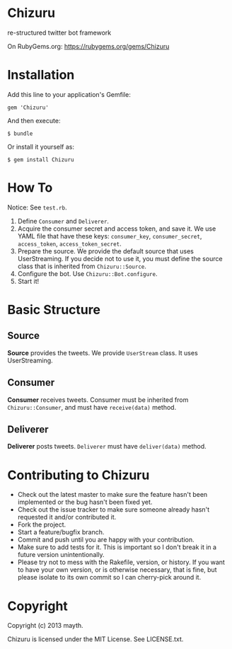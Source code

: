 Chizuru
=======
re-structured twitter bot framework

On RubyGems.org: https://rubygems.org/gems/Chizuru

Installation
============

Add this line to your application's Gemfile:

    gem 'Chizuru'

And then execute:

    $ bundle

Or install it yourself as:

    $ gem install Chizuru

How To
======
Notice: See `test.rb`.

1. Define `Consumer` and `Deliverer`.
2. Acquire the consumer secret and access token, and save it. We use YAML file that have these keys: `consumer_key`, `consumer_secret`, `access_token`, `access_token_secret`.
3. Prepare the source. We provide the default source that uses UserStreaming. If you decide not to use it, you must define the source class that is inherited from `Chizuru::Source`.
4. Configure the bot. Use `Chizuru::Bot.configure`.
5. Start it!

Basic Structure
===============

Source
------
**Source** provides the tweets. We provide `UserStream` class. It uses UserStreaming.

Consumer
--------
**Consumer** receives tweets.
Consumer must be inherited from `Chizuru::Consumer`, and must have `receive(data)` method.

Deliverer
---------
**Deliverer** posts tweets.
`Deliverer` must have `deliver(data)` method.

Contributing to Chizuru
=======================
 
* Check out the latest master to make sure the feature hasn't been implemented or the bug hasn't been fixed yet.
* Check out the issue tracker to make sure someone already hasn't requested it and/or contributed it.
* Fork the project.
* Start a feature/bugfix branch.
* Commit and push until you are happy with your contribution.
* Make sure to add tests for it. This is important so I don't break it in a future version unintentionally.
* Please try not to mess with the Rakefile, version, or history. If you want to have your own version, or is otherwise necessary, that is fine, but please isolate to its own commit so I can cherry-pick around it.

Copyright
=========
Copyright (c) 2013 mayth.

Chizuru is licensed under the MIT License. See LICENSE.txt.
